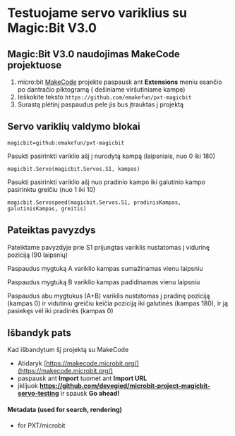 # Testuojame servo variklius su Magic:Bit V3.0

## Magic:Bit V3.0 naudojimas MakeCode projektuose

1. micro:bit [MakeCode](https://makecode.microbit.org/) projekte paspausk ant **Extensions** meniu esančio po dantračio piktogramą (<i class="icon setting large"></i> dešiniame viršutiniame kampe)
2. Ieškokite teksto `https://github.com/emakefun/pxt-magicbit`
3. Surastą plėtinį paspaudus pele jis bus įtrauktas į projektą

## Servo variklių valdymo blokai

```package
magicbit=github:emakefun/pxt-magicbit
```
Pasukti pasirinkti variklio ašį į nurodytą kampą (laipsniais, nuo 0 iki 180)
```block
magicbit.Servo(magicbit.Servos.S1, kampas)
```
Pasukti pasirinkti variklio ašį nuo pradinio kampo iki galutinio kampo pasirinktu greičiu (nuo 1 iki 10)
```block
magicbit.Servospeed(magicbit.Servos.S1, pradinisKampas, galutinisKampas, greitis)
```

## Pateiktas pavyzdys

Pateiktame pavyzdyje prie S1 prijungtas variklis nustatomas į vidurinę poziciją (90 laipsnių)

Paspaudus mygtuką A variklio kampas sumažinamas vienu laipsniu

Paspaudus mygtuką B variklio kampas padidinamas vienu laipsniu

Paspaudus abu mygtukus (A+B) variklis nustatomas į pradinę poziciją (kampas 0) ir vidutiniu greičiu keičia poziciją iki galutinės (kampas 180), ir ją pasiekęs vėl iki pradinės  (kampas 0)



## Išbandyk pats

Kad išbandytum šį projektą su MakeCode

* Atidaryk [https://makecode.microbit.org/](https://makecode.microbit.org/)
* paspausk ant **Import** tuomet ant **Import URL**
* įklijuok **https://github.com/devegied/microbit-project-magicbit-servo-testing** ir spausk **Go ahead!**

#### Metadata (used for search, rendering)

* for PXT/microbit